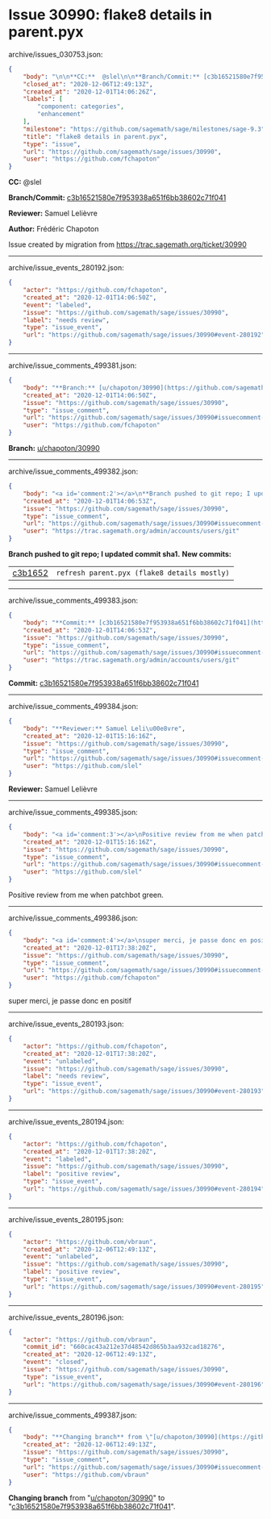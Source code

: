 # Issue 30990: flake8 details in parent.pyx

archive/issues_030753.json:
```json
{
    "body": "\n\n**CC:**  @slel\n\n**Branch/Commit:** [c3b16521580e7f953938a651f6bb38602c71f041](https://github.com/sagemath/sagetrac-mirror/commit/c3b16521580e7f953938a651f6bb38602c71f041)\n\n**Reviewer:** Samuel Leli\u00e8vre\n\n**Author:** Fr\u00e9d\u00e9ric Chapoton\n\nIssue created by migration from https://trac.sagemath.org/ticket/30990\n\n",
    "closed_at": "2020-12-06T12:49:13Z",
    "created_at": "2020-12-01T14:06:26Z",
    "labels": [
        "component: categories",
        "enhancement"
    ],
    "milestone": "https://github.com/sagemath/sage/milestones/sage-9.3",
    "title": "flake8 details in parent.pyx",
    "type": "issue",
    "url": "https://github.com/sagemath/sage/issues/30990",
    "user": "https://github.com/fchapoton"
}
```


**CC:**  @slel

**Branch/Commit:** [c3b16521580e7f953938a651f6bb38602c71f041](https://github.com/sagemath/sagetrac-mirror/commit/c3b16521580e7f953938a651f6bb38602c71f041)

**Reviewer:** Samuel Lelièvre

**Author:** Frédéric Chapoton

Issue created by migration from https://trac.sagemath.org/ticket/30990





---

archive/issue_events_280192.json:
```json
{
    "actor": "https://github.com/fchapoton",
    "created_at": "2020-12-01T14:06:50Z",
    "event": "labeled",
    "issue": "https://github.com/sagemath/sage/issues/30990",
    "label": "needs review",
    "type": "issue_event",
    "url": "https://github.com/sagemath/sage/issues/30990#event-280192"
}
```



---

archive/issue_comments_499381.json:
```json
{
    "body": "**Branch:** [u/chapoton/30990](https://github.com/sagemath/sagetrac-mirror/tree/u/chapoton/30990)",
    "created_at": "2020-12-01T14:06:50Z",
    "issue": "https://github.com/sagemath/sage/issues/30990",
    "type": "issue_comment",
    "url": "https://github.com/sagemath/sage/issues/30990#issuecomment-499381",
    "user": "https://github.com/fchapoton"
}
```

**Branch:** [u/chapoton/30990](https://github.com/sagemath/sagetrac-mirror/tree/u/chapoton/30990)



---

archive/issue_comments_499382.json:
```json
{
    "body": "<a id='comment:2'></a>\n**Branch pushed to git repo; I updated commit sha1.** **New commits:**\n<table><tr><td><a href=\"https://github.com/sagemath/sagetrac-mirror/commit/c3b16521580e7f953938a651f6bb38602c71f041\">c3b1652</a></td><td><code>refresh parent.pyx (flake8 details mostly)</code></td></tr></table>\n",
    "created_at": "2020-12-01T14:06:53Z",
    "issue": "https://github.com/sagemath/sage/issues/30990",
    "type": "issue_comment",
    "url": "https://github.com/sagemath/sage/issues/30990#issuecomment-499382",
    "user": "https://trac.sagemath.org/admin/accounts/users/git"
}
```

<a id='comment:2'></a>
**Branch pushed to git repo; I updated commit sha1.** **New commits:**
<table><tr><td><a href="https://github.com/sagemath/sagetrac-mirror/commit/c3b16521580e7f953938a651f6bb38602c71f041">c3b1652</a></td><td><code>refresh parent.pyx (flake8 details mostly)</code></td></tr></table>




---

archive/issue_comments_499383.json:
```json
{
    "body": "**Commit:** [c3b16521580e7f953938a651f6bb38602c71f041](https://github.com/sagemath/sagetrac-mirror/commit/c3b16521580e7f953938a651f6bb38602c71f041)",
    "created_at": "2020-12-01T14:06:53Z",
    "issue": "https://github.com/sagemath/sage/issues/30990",
    "type": "issue_comment",
    "url": "https://github.com/sagemath/sage/issues/30990#issuecomment-499383",
    "user": "https://trac.sagemath.org/admin/accounts/users/git"
}
```

**Commit:** [c3b16521580e7f953938a651f6bb38602c71f041](https://github.com/sagemath/sagetrac-mirror/commit/c3b16521580e7f953938a651f6bb38602c71f041)



---

archive/issue_comments_499384.json:
```json
{
    "body": "**Reviewer:** Samuel Leli\u00e8vre",
    "created_at": "2020-12-01T15:16:16Z",
    "issue": "https://github.com/sagemath/sage/issues/30990",
    "type": "issue_comment",
    "url": "https://github.com/sagemath/sage/issues/30990#issuecomment-499384",
    "user": "https://github.com/slel"
}
```

**Reviewer:** Samuel Lelièvre



---

archive/issue_comments_499385.json:
```json
{
    "body": "<a id='comment:3'></a>\nPositive review from me when patchbot green.",
    "created_at": "2020-12-01T15:16:16Z",
    "issue": "https://github.com/sagemath/sage/issues/30990",
    "type": "issue_comment",
    "url": "https://github.com/sagemath/sage/issues/30990#issuecomment-499385",
    "user": "https://github.com/slel"
}
```

<a id='comment:3'></a>
Positive review from me when patchbot green.



---

archive/issue_comments_499386.json:
```json
{
    "body": "<a id='comment:4'></a>\nsuper merci, je passe donc en positif",
    "created_at": "2020-12-01T17:38:20Z",
    "issue": "https://github.com/sagemath/sage/issues/30990",
    "type": "issue_comment",
    "url": "https://github.com/sagemath/sage/issues/30990#issuecomment-499386",
    "user": "https://github.com/fchapoton"
}
```

<a id='comment:4'></a>
super merci, je passe donc en positif



---

archive/issue_events_280193.json:
```json
{
    "actor": "https://github.com/fchapoton",
    "created_at": "2020-12-01T17:38:20Z",
    "event": "unlabeled",
    "issue": "https://github.com/sagemath/sage/issues/30990",
    "label": "needs review",
    "type": "issue_event",
    "url": "https://github.com/sagemath/sage/issues/30990#event-280193"
}
```



---

archive/issue_events_280194.json:
```json
{
    "actor": "https://github.com/fchapoton",
    "created_at": "2020-12-01T17:38:20Z",
    "event": "labeled",
    "issue": "https://github.com/sagemath/sage/issues/30990",
    "label": "positive review",
    "type": "issue_event",
    "url": "https://github.com/sagemath/sage/issues/30990#event-280194"
}
```



---

archive/issue_events_280195.json:
```json
{
    "actor": "https://github.com/vbraun",
    "created_at": "2020-12-06T12:49:13Z",
    "event": "unlabeled",
    "issue": "https://github.com/sagemath/sage/issues/30990",
    "label": "positive review",
    "type": "issue_event",
    "url": "https://github.com/sagemath/sage/issues/30990#event-280195"
}
```



---

archive/issue_events_280196.json:
```json
{
    "actor": "https://github.com/vbraun",
    "commit_id": "660cac43a212e37d48542d865b3aa932cad18276",
    "created_at": "2020-12-06T12:49:13Z",
    "event": "closed",
    "issue": "https://github.com/sagemath/sage/issues/30990",
    "type": "issue_event",
    "url": "https://github.com/sagemath/sage/issues/30990#event-280196"
}
```



---

archive/issue_comments_499387.json:
```json
{
    "body": "**Changing branch** from \"[u/chapoton/30990](https://github.com/sagemath/sagetrac-mirror/tree/u/chapoton/30990)\" to \"[c3b16521580e7f953938a651f6bb38602c71f041](https://github.com/sagemath/sagetrac-mirror/commit/c3b16521580e7f953938a651f6bb38602c71f041)\".",
    "created_at": "2020-12-06T12:49:13Z",
    "issue": "https://github.com/sagemath/sage/issues/30990",
    "type": "issue_comment",
    "url": "https://github.com/sagemath/sage/issues/30990#issuecomment-499387",
    "user": "https://github.com/vbraun"
}
```

**Changing branch** from "[u/chapoton/30990](https://github.com/sagemath/sagetrac-mirror/tree/u/chapoton/30990)" to "[c3b16521580e7f953938a651f6bb38602c71f041](https://github.com/sagemath/sagetrac-mirror/commit/c3b16521580e7f953938a651f6bb38602c71f041)".
